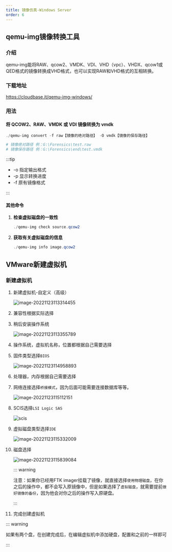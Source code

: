 ```yaml
---
title: 镜像仿真-Windows Server
order: 6
---
```


## qemu-img镜像转换工具

### 介绍

qemu-img能将RAW、qcow2、VMDK、VDI、VHD（vpc）、VHDX、qcow1或QED格式的镜像转换成VHD格式，也可以实现RAW和VHD格式的互相转换。

### 下载地址

https://cloudbase.it/qemu-img-windows/

### 用法

#### 将 QCOW2、RAW、VMDK 或 VDI 镜像转换为 vmdk

```powershell
./qemu-img convert -f raw【镜像的绝对路径】 -O vmdk【镜像的保存路径】

# 镜像绝对路径 例：G:\Forensics\test.raw
# 镜像保存路径 例：G:\Forensics\end\test.vmdk
```

:::tip

- -o 指定输出格式
- -p 显示转换进度
- -f 原有镜像格式

:::

#### 其他命令

1. **检查虚拟磁盘的一致性**

   ```powershell
   ./qemu-img check source.qcow2
   ```

2. **获取有关虚拟磁盘的信息**

   ```powershell
   ./qemu-img info image.qcow2
   ```

## VMware新建虚拟机

### 新建虚拟机

1. 新建虚拟机-自定义（高级）

   ![image-20221123113314455](https://bu.dusays.com/2022/11/23/637d947379955.png)

2. 兼容性根据实际选择

3. 稍后安装操作系统

   ![image-20221123113355789](https://bu.dusays.com/2022/11/23/637d949c7ca95.png)

4. 操作系统，虚拟机名称，位置都根据自己需要选择

5. 固件类型选择`BIOS`

   ![image-20221123114958893](https://bu.dusays.com/2022/11/23/637d985fba682.png)

6. 处理器，内存根据自己需要选择

7. 网络连接选择`桥接模式`，因为后面可能需要连接数据库等等。

   ![image-20221123115112151](https://bu.dusays.com/2022/11/23/637d98a8e030e.png)

8. SCIS选择`LSI Logic SAS`

   ![scis](https://bu.dusays.com/2022/11/23/637d98c86a6aa.png)

9. 虚拟磁盘类型选择`IDE`

   ![image-20221123115332009](https://bu.dusays.com/2022/11/23/637d9934bf3b7.png)

10. 磁盘选择

    ![image-20221123115839084](https://bu.dusays.com/2022/11/23/637d9a67bf23d.png)

    ::: warning

    注意：如果你已经用FTK imager挂载了镜像，就直接选择`使用物理磁盘`，在你之后的操作中，都不会写入原镜像中，但是如果选择了`虚拟磁盘`，就需要提前`做好镜像的备份`，因为他会对你之后的操作写入原硬盘。

    :::

11. 完成创建虚拟机

::: warning

如果有两个盘，在创建完成后，在编辑虚拟机中添加硬盘，配置和之前的一样即可

:::

